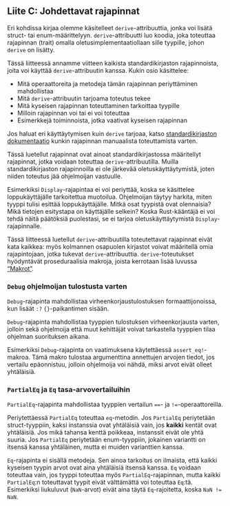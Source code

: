 ## Liite C: Johdettavat rajapinnat

Eri kohdissa kirjaa olemme käsitelleet `derive`-attribuuttia, jonka voi lisätä struct- tai enum-määrittelyyn. `derive`-attribuutti luo koodia, joka toteuttaa rajapinnan (trait) omalla oletusimplementaatiollaan sille tyypille, johon `derive` on lisätty.

Tässä liitteessä annamme viitteen kaikista standardikirjaston rajapinnoista, joita voi käyttää `derive`-attribuutin kanssa. Kukin osio käsittelee:

- Mitä operaattoreita ja metodeja tämän rajapinnan periyttäminen mahdollistaa
- Mitä `derive`-attribuutin tarjoama toteutus tekee
- Mitä kyseisen rajapinnan toteuttaminen tarkoittaa tyypille
- Milloin rajapinnan voi tai ei voi toteuttaa
- Esimerkkejä toiminnoista, jotka vaativat kyseisen rajapinnan

Jos haluat eri käyttäytymisen kuin `derive` tarjoaa, katso [standardikirjaston dokumentaatio](../std/index.html)<!-- ignore --> kunkin rajapinnan manuaalista toteuttamista varten.

Tässä luetellut rajapinnat ovat ainoat standardikirjastossa määritellyt rajapinnat, jotka voidaan toteuttaa `derive`-attribuutilla. Muilla standardikirjaston rajapinnoilla ei ole järkevää oletuskäyttäytymistä, joten niiden toteutus jää ohjelmoijan vastuulle.

Esimerkiksi `Display`-rajapintaa ei voi periyttää, koska se käsittelee loppukäyttäjälle tarkoitettua muotoilua. Ohjelmoijan täytyy harkita, miten tyyppi tulisi esittää loppukäyttäjälle. Mitkä osat tyypistä ovat olennaisia? Mikä tietojen esitystapa on käyttäjälle selkein? Koska Rust-kääntäjä ei voi tehdä näitä päätöksiä puolestasi, se ei tarjoa oletuskäyttäytymistä `Display`-rajapinnalle.

Tässä liitteessä luetellut `derive`-attribuutilla toteutettavat rajapinnat eivät kata kaikkea: myös kolmannen osapuolen kirjastot voivat määritellä omia rajapintojaan, jotka tukevat `derive`-attribuuttia. `derive`-toteutukset hyödyntävät proseduraalisia makroja, joista kerrotaan lisää luvussa [“Makrot”][macros]<!-- ignore -->.

### `Debug` ohjelmoijan tulostusta varten

`Debug`-rajapinta mahdollistaa virheenkorjaustulostuksen formaattijonoissa, kun lisäät `:?` `{}`-paikantimen sisään.

`Debug`-rajapinta mahdollistaa tyyppien tulostuksen virheenkorjausta varten, jolloin sekä ohjelmoija että muut kehittäjät voivat tarkastella tyyppien tilaa ohjelman suorituksen aikana.

Esimerkiksi `Debug`-rajapinta on vaatimuksena käytettäessä `assert_eq!`-makroa. Tämä makro tulostaa argumenttina annettujen arvojen tiedot, jos vertailu epäonnistuu, jolloin ohjelmoija voi nähdä, miksi arvot eivät olleet yhtäläisiä.

### `PartialEq` ja `Eq` tasa-arvovertailuihin

`PartialEq`-rajapinta mahdollistaa tyyppien vertailun `==`- ja `!=`-operaattoreilla.

Periytettäessä `PartialEq` toteuttaa `eq`-metodin. Jos `PartialEq` periytetään struct-tyyppiin, kaksi instanssia ovat yhtäläisiä vain, jos **kaikki** kentät ovat yhtäläisiä. Jos mikä tahansa kenttä poikkeaa, instanssit eivät ole yhtä suuria. Jos `PartialEq` periytetään enum-tyyppiin, jokainen variantti on itsensä kanssa yhtäläinen, mutta ei muiden varianttien kanssa.

`Eq`-rajapinta ei sisällä metodeja. Sen ainoa tarkoitus on ilmaista, että kaikki kyseisen tyypin arvot ovat aina yhtäläisiä itsensä kanssa. `Eq` voidaan toteuttaa vain, jos tyyppi toteuttaa myös `PartialEq`-rajapinnan, mutta kaikki `PartialEq`:n toteuttavat tyypit eivät välttämättä voi toteuttaa `Eq`:tä. Esimerkiksi liukuluvut (`NaN`-arvot) eivät aina täytä `Eq`-rajoitetta, koska `NaN != NaN`.



[macros]: ch20-05-macros.html#macros



